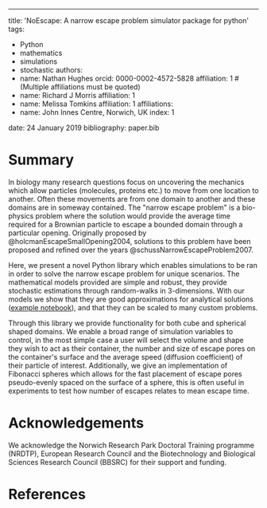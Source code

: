 ---
title: 'NoEscape: A narrow escape problem simulator package for python'
tags:
  - Python
  - mathematics
  - simulations
  - stochastic
authors:
  - name: Nathan Hughes
    orcid: 0000-0002-4572-5828
    affiliation: 1 # (Multiple affiliations must be quoted)
  - name: Richard J Morris
    affiliation: 1
  - name: Melissa Tomkins
    affiliation: 1
affiliations:
 - name: John Innes Centre, Norwich, UK
   index: 1

date: 24 January 2019
bibliography: paper.bib


# Summary

In biology many research questions focus on uncovering the mechanics which allow particles (molecules, proteins etc.) to move from one location to another. Often these movements are from one domain to another and these domains are in someway contained. The "narrow escape problem" is a bio-physics problem where the solution would provide the average time required for a Brownian particle to escape a bounded domain through a particular opening. Originally proposed by @holcmanEscapeSmallOpening2004, solutions to this problem have been proposed and refined over the years @schussNarrowEscapeProblem2007.

Here, we present a novel Python library which enables simulations to be ran in order to solve the narrow escape problem for unique scenarios. The mathematical models provided are simple and robust, they provide stochastic estimations through random-walks in 3-dimensions. With our models we show that they are good approximations for analytical solutions ([example notebook](https://github.com/SirSharpest/NarrowEscapeSimulator/blob/master/notebooks/Examples.ipynb)), and that they can be scaled to many custom problems.

Through this library we provide functionality for both cube and spherical shaped domains. We enable a broad range of simulation variables to control, in the most simple case a user will select the volume and shape they wish to act as their container, the number and size of escape pores on the container's surface and the average speed (diffusion coefficient) of their particle of interest. Additionally, we give an implementation of Fibonacci spheres which allows for the fast placement of escape pores pseudo-evenly spaced on the surface of a sphere, this is often useful in experiments to test how number of escapes relates to mean escape time.


# Acknowledgements

We acknowledge the Norwich Research Park Doctoral Training programme (NRDTP), European Research Council and the  Biotechnology and Biological Sciences Research Council (BBSRC) for their support and funding.

# References
